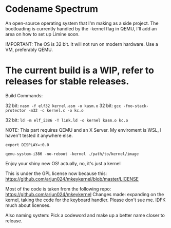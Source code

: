 # Codename Spectrum
An open-source operating system that I'm making as a side project. The bootloading is currently handled by the -kernel flag in QEMU, I'll add an area on how to set up Limine soon. 

IMPORTANT: The OS is 32 bit. It will not run on modern hardware. Use a VM, preferably QEMU.

# The current build is a WIP, refer to releases for stable releases.

Build Commands:

32 bit: ```nasm -f elf32 kernel.asm -o kasm.o```
32 bit: ```gcc -fno-stack-protector -m32 -c kernel.c -o kc.o``` 

32 bit: ```ld -m elf_i386 -T link.ld -o kernel kasm.o kc.o``` 




NOTE: This part requires QEMU and an X Server. My enviroment is WSL, I haven't tested it anywhere else.

```export DISPLAY=:0.0```

```qemu-system-i386 -no-reboot -kernel ./path/to/kernel/image``` 

Enjoy your shiny new OS! actually, no, it's just a kernel


This is under the GPL license now because this: https://github.com/arjun024/mkeykernel/blob/master/LICENSE

Most of the code is taken from the following repo: https://github.com/arjun024/mkeykernel
Changes made: expanding on the kernel, taking the code for the keyboard handler.
Please don't sue me. IDFK much about licenses.

Also naming system: Pick a codeword and make up a better name closer to release.
